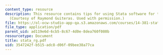 ```yaml
---
content_type: resource
description: This resource contains tips for using Stata software for the course assignments.
  (Courtesy of Raymond Guiteras. Used with permission.)
file: https://ol-ocw-studio-app-qa.s3.amazonaws.com/courses/14-381-statistical-method-in-economics-fall-2006/3547242fb515adc8d06f09bee38a77ca_stata_rg.pdf
file_type: application/pdf
parent_uid: ad119e6d-6cb5-8c67-4d0e-8dea760f080b
resourcetype: Document
title: stata_rg.pdf
uid: 3547242f-b515-adc8-d06f-09bee38a77ca
---
```

